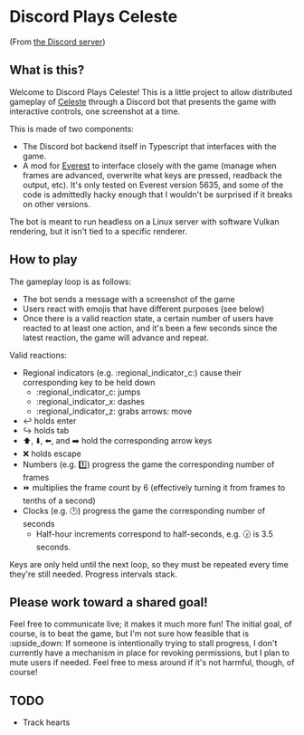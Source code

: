 # Discord Plays Celeste

(From [the Discord server](https://discord.gg/vNq6rRWM))

## What is this?
Welcome to Discord Plays Celeste! This is a little project to allow distributed gameplay of [Celeste](https://www.celestegame.com/) through a Discord bot that presents the game with interactive controls, one screenshot at a time.

This is made of two components:
- The Discord bot backend itself in Typescript that interfaces with the game.
- A mod for [Everest](https://everestapi.github.io/) to interface closely with the game (manage when frames are advanced, overwrite what keys are pressed, readback the output, etc). It's only tested on Everest version 5635, and some of the code is admittedly hacky enough that I wouldn't be surprised if it breaks on other versions.

The bot is meant to run headless on a Linux server with software Vulkan rendering, but it isn't tied to a specific renderer.

## How to play
The gameplay loop is as follows:
- The bot sends a message with a screenshot of the game
- Users react with emojis that have different purposes (see below)
- Once there is a valid reaction state, a certain number of users have reacted to at least one action, and it's been a few seconds since the latest reaction, the game will advance and repeat.

Valid reactions:
- Regional indicators (e.g. :regional_indicator_c:) cause their corresponding key to be held down
  - :regional_indicator_c: jumps
  - :regional_indicator_x: dashes
  - :regional_indicator_z: grabs
arrows: move
- :leftwards_arrow_with_hook: holds enter
- :arrow_right_hook: holds tab
- :arrow_up:, :arrow_down:, :arrow_left:, and :arrow_right: hold the corresponding arrow keys
- :x: holds escape
- Numbers (e.g. :one:) progress the game the corresponding number of frames
- :fast_forward: multiplies the frame count by 6 (effectively turning it from frames to tenths of a second)
- Clocks (e.g. :clock1:) progress the game the corresponding number of seconds
  - Half-hour increments correspond to half-seconds, e.g. :clock330: is 3.5 seconds.

Keys are only held until the next loop, so they must be repeated every time they're still needed. Progress intervals stack.

## Please work toward a shared goal!
Feel free to communicate live; it makes it much more fun! The initial goal, of course, is to beat the game, but I'm not sure how feasible that is :upside_down:
If someone is intentionally trying to stall progress, I don't currently have a mechanism in place for revoking permissions, but I plan to mute users if needed. Feel free to mess around if it's not harmful, though, of course!


## TODO
- Track hearts